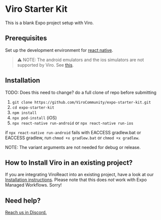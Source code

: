 # Viro Starter Kit

This is a blank Expo project setup with Viro.

## Prerequisites

Set up the development environment for [react native](https://reactnative.dev/docs/environment-setup).

> ⚠️ NOTE: The android emulators and the ios simulators are not supported by Viro. See [this](https://viro-community.readme.io/docs/frequently-asked-questions#does-this-work-with-ios-simulators-or-android-emulators).

## Installation

TODO: Does this need to change? do a full clone of repo before submitting

1. `git clone https://github.com/ViroCommunity/expo-starter-kit.git`
2. `cd expo-starter-kit`
3. `npm install`
4. `npx pod-install` (iOS)
5. `npx react-native run-android` or `npx react-native run-ios`

if `npx react-native run-android` fails with EACCESS gradlew.bat or EACCESS gradlew, run `chmod +x gradlew.bat` or `chmod +x gradlew`.

NOTE: The variant arguments are not needed for debug or release.

## How to Install Viro in an existing project?

If you are integrating ViroReact into an existing project, have a look at our [Installation instructions](https://github.com/ViroCommunity/viro/blob/main/readmes/INSTALL.md). Please note that this does _not_ work with Expo Managed Workflows. Sorry!

## Need help?

[Reach us in Discord.](https://discord.gg/YfxDBGTxvG)
